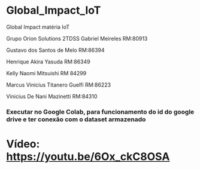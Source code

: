 # Global_Impact_IoT
Global Impact matéria IoT

Grupo Orion Solutions
2TDSS
Gabriel Meireles                                RM:80913

Gustavo dos Santos de Melo          RM:86394

Henrique Akira Yasuda                    RM:86349

Kelly Naomi Mitsuishi                      RM 84299

Marcus Vinicius Titanero Guelfi     RM:86223

Vinicius De Nani Mazinetti              RM:84310


### Executar no Google Colab, para funcionamento do id do google drive e ter conexão com o dataset armazenado

# Vídeo: https://youtu.be/6Ox_ckC8OSA


